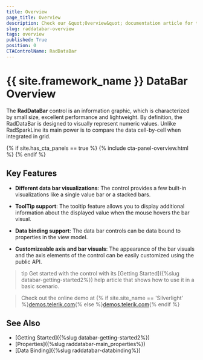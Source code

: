 ```yaml
---
title: Overview
page_title: Overview
description: Check our &quot;Overview&quot; documentation article for the RadDataBar {{ site.framework_name }} control.
slug: raddatabar-overview
tags: overview
published: True
position: 0
CTAControlName: RadDataBar
---
```


# {{ site.framework_name }} DataBar Overview

The __RadDataBar__ control is an information graphic, which is characterized by small size, excellent performance and lightweight. By definition, the RadDataBar is designed to visually represent numeric values. Unlike RadSparkLine its main power is to compare the data cell-by-cell when integrated in grid.

{% if site.has_cta_panels == true %}
{% include cta-panel-overview.html %}
{% endif %}

## Key Features

* __Different data bar visualizations__: The control provides a few built-in visualizations like a single value bar or a stacked bars.

* __ToolTip support__: The tooltip feature allows you to display additional information about the displayed value when the mouse hovers the bar visual.

* __Data binding support__: The data bar controls can be data bound to properties in the view model.

* __Customizeable axis and bar visuals__: The appearance of the bar visuals and the axis elements of the control can be easily customized using the public API.
	
>tip Get started with the control with its [Getting Started]({%slug databar-getting-started2%}) help article that shows how to use it in a basic scenario.

> Check out the online demo at {% if site.site_name == 'Silverlight' %}[demos.telerik.com](https://demos.telerik.com/silverlight/){% else %}[demos.telerik.com](https://demos.telerik.com/wpf/){% endif %}
    
## See Also  
* [Getting Started]({%slug databar-getting-started2%})
* [Properties]({%slug raddatabar-main_properties%})
* [Data Binding]({%slug raddatabar-databinding%})
